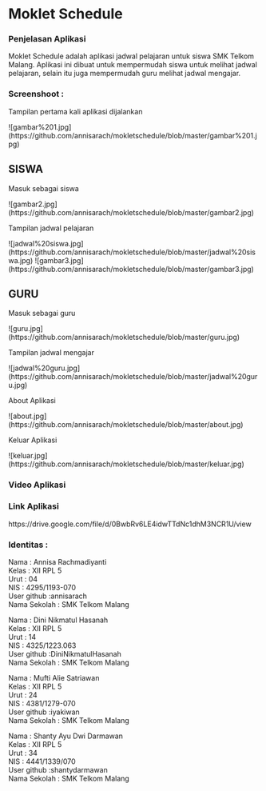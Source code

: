 <h1>Moklet Schedule</h1>

<h3>Penjelasan Aplikasi</h3>
<p>  Moklet Schedule adalah aplikasi jadwal pelajaran untuk siswa SMK Telkom Malang. Aplikasi ini dibuat untuk mempermudah siswa 
untuk melihat jadwal pelajaran, selain itu juga mempermudah guru melihat jadwal mengajar.

<h3>Screenshoot :</h3>

<p>Tampilan pertama kali aplikasi dijalankan</p>
![gambar%201.jpg](https://github.com/annisarach/mokletschedule/blob/master/gambar%201.jpg)</br>

<h2>SISWA</h2>
<p>Masuk sebagai siswa</p>
![gambar2.jpg](https://github.com/annisarach/mokletschedule/blob/master/gambar2.jpg)</br>
<p>Tampilan jadwal pelajaran</p>
![jadwal%20siswa.jpg](https://github.com/annisarach/mokletschedule/blob/master/jadwal%20siswa.jpg)
![gambar3.jpg](https://github.com/annisarach/mokletschedule/blob/master/gambar3.jpg)</br>

<h2>GURU</h2>
<p>Masuk sebagai guru</p>
![guru.jpg](https://github.com/annisarach/mokletschedule/blob/master/guru.jpg)
<p>Tampilan jadwal mengajar</p>
![jadwal%20guru.jpg](https://github.com/annisarach/mokletschedule/blob/master/jadwal%20guru.jpg)
<p>About Aplikasi</p>
![about.jpg](https://github.com/annisarach/mokletschedule/blob/master/about.jpg)
<p>Keluar Aplikasi</p>
![keluar.jpg](https://github.com/annisarach/mokletschedule/blob/master/keluar.jpg)
<h3>Video Aplikasi</h3>
<p></p>

<h3>Link Aplikasi</h3>
<p>https://drive.google.com/file/d/0BwbRv6LE4idwTTdNc1dhM3NCR1U/view</p>

<h3>Identitas :</h3>
Nama : Annisa Rachmadiyanti <br>
Kelas : XII RPL 5 <br>
Urut : 04 <br>
NIS : 4295/1193-070 <br>
User github :annisarach<br>
Nama Sekolah : SMK Telkom Malang <br>

Nama : Dini Nikmatul Hasanah <br>
Kelas : XII RPL 5 <br>
Urut : 14 <br>
NIS : 4325/1223.063 <br>
User github :DiniNikmatulHasanah<br>
Nama Sekolah : SMK Telkom Malang <br>

Nama : Mufti Alie Satriawan <br>
Kelas : XII RPL 5 <br>
Urut : 24 <br>
NIS : 4381/1279-070 <br>
User github :iyakiwan<br>
Nama Sekolah : SMK Telkom Malang <br>

Nama : Shanty Ayu Dwi Darmawan <br>
Kelas : XII RPL 5 <br>
Urut : 34 <br>
NIS : 4441/1339/070 <br>
User github :shantydarmawan<br>
Nama Sekolah : SMK Telkom Malang <br>
